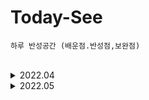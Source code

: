 # Today-See

```
하루 반성공간 (배운점.반성점,보완점)
```
<br>

<details>
  <summary>2022.04</summary>

- [2022.04.15](https://github.com/dbsghk208/Today-See/blob/main/See/2022.04.15.md)
- [2022.04.16](https://github.com/dbsghk208/Today-See/blob/main/See/2022.04.16.md)
- [2022.04.17](https://github.com/dbsghk208/Today-See/blob/main/See/2022.04.17.md)
- [2022.04.18](https://github.com/dbsghk208/Today-See/blob/main/See/2022.04.18.md)
- [2022.04.20](https://github.com/dbsghk208/Today-See/blob/main/See/2022.04.20.md)
- [2022.04.24](https://github.com/dbsghk208/Today-See/blob/main/See/2022.04.24.md)
- [2022.04.25](https://github.com/dbsghk208/Today-See/blob/main/See/2022.04.25.md)
- [2022.04.26](https://github.com/dbsghk208/Today-See/blob/main/See/2022.04.26.md)
- [2022.04.27](https://github.com/dbsghk208/Today-See/blob/main/See/2022.04.27.md)  
- [2022.04.28](https://github.com/dbsghk208/Today-See/blob/main/See/2022.04.28.md) 
- [2022.04.29](https://github.com/dbsghk208/Today-See/blob/main/See/2022.04.29.md)   
- [2022.04.30](https://github.com/dbsghk208/Today-See/blob/main/See/2022.04.30.md)  
  
</details>



<details>
  <summary>2022.05</summary>

- [2022.05.01](https://github.com/dbsghk208/Today-See/blob/main/See/2022.05.01.md) 
- [2022.05.02](https://github.com/dbsghk208/Today-See/blob/main/See/2022.05.02.md)  
- [2022.05.03](https://github.com/dbsghk208/Today-See/blob/main/See/2022.05.03.md)
- [2022.05.04](https://github.com/dbsghk208/Today-See/blob/main/See/2022.05.04.md)
- [2022.05.05](https://github.com/dbsghk208/Today-See/blob/main/See/2022.05.05.md)
- [2022.05.06](https://github.com/dbsghk208/Today-See/blob/main/See/2022.05.06.md)
  
  
</details>  

